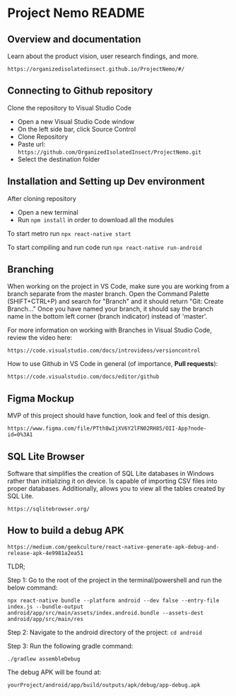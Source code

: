 # Project Nemo README

## Overview and documentation
Learn about the product vision, user research findings, and more.
```
https://organizedisolatedinsect.github.io/ProjectNemo/#/
```

## Connecting to Github repository
Clone the repository to Visual Studio Code
  - Open a new Visual Studio Code window
  - On the left side bar, click Source Control
  - Clone Repository
  - Paste url: ``https://github.com/OrganizedIsolatedInsect/ProjectNemo.git``
  - Select the destination folder

## Installation and Setting up Dev environment
After cloning repository
  - Open a new terminal
  - Run `npm install` in order to download all the modules

To start metro run `npx react-native start`

To start compiling and run code run `npx react-native run-android`

## Branching

When working on the project in VS Code, make sure you are working from a branch separate from the master branch.
Open the Command Palette (SHIFT+CTRL+P) and search for "Branch" and it should return "Git: Create Branch..."
Once you have named your branch, it should say the branch name in the bottom left corner (branch indicator) instead of 'master'.

For more information on working with Branches in Visual Studio Code, review the video here:

```
https://code.visualstudio.com/docs/introvideos/versioncontrol
```

How to use Github in VS Code in general (of importance, **Pull requests**):

```
https://code.visualstudio.com/docs/editor/github
```

## Figma Mockup
MVP of this project should have function, look and feel of this design.

```
https://www.figma.com/file/PTth8wIjXV6Y2lFN02RH85/OII-App?node-id=0%3A1
```
## SQL Lite Browser
Software that simplifies the creation of SQL Lite databases in Windows rather than initializing it on device. Is capable of importing CSV files into proper databases. Additionally, allows you to view all the tables created by SQL Lite.
```
https://sqlitebrowser.org/
```
## How to build a debug APK
```
https://medium.com/geekculture/react-native-generate-apk-debug-and-release-apk-4e9981a2ea51
```
TLDR; 

Step 1: Go to the root of the project in the terminal/powershell and run the below command:
```
npx react-native bundle --platform android --dev false --entry-file index.js --bundle-output android/app/src/main/assets/index.android.bundle --assets-dest android/app/src/main/res
```
Step 2: Navigate to the android directory of the project: `cd android`

Step 3: Run the following gradle command:
```
./gradlew assembleDebug
```
The debug APK will be found at:
```
yourProject/android/app/build/outputs/apk/debug/app-debug.apk
```
